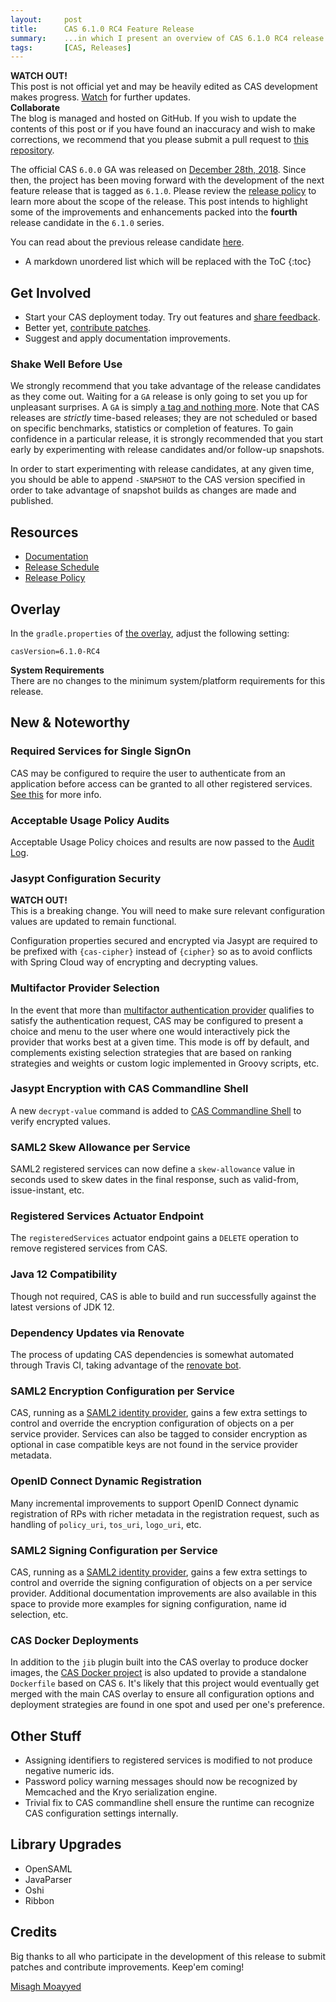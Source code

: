 ```yaml
---
layout:     post
title:      CAS 6.1.0 RC4 Feature Release
summary:    ...in which I present an overview of CAS 6.1.0 RC4 release.
tags:       [CAS, Releases]
---
```


<div class="alert alert-danger">
  <strong>WATCH OUT!</strong><br/>This post is not official yet and may be heavily edited as CAS development makes progress. <a href="https://apereo.github.io/feed.xml">Watch</a> for further updates.
</div>

<div class="alert alert-success">
  <strong>Collaborate</strong><br/>The blog is managed and hosted on GitHub. If you wish to update the contents of this post or if you have found an inaccuracy and wish to make corrections, we recommend that you please submit a pull request to <a href="https://github.com/apereo/apereo.github.io">this repository</a>.
</div>

The official CAS `6.0.0` GA was released on [December 28th, 2018](https://github.com/apereo/cas/releases/tag/v6.0.0). Since then, the project has been moving forward with the development of the next feature release that is tagged as `6.1.0`. Please review the [release policy](https://apereo.github.io/cas/developer/Release-Policy.html) to learn more about the scope of the release. This post intends to highlight some of the improvements and enhancements packed into the **fourth** release candidate in the `6.1.0` series.

You can read about the previous release candidate [here](https://apereo.github.io/2019/04/29/610rc3-release/).

* A markdown unordered list which will be replaced with the ToC
{:toc}

## Get Involved

- Start your CAS deployment today. Try out features and [share feedback](https://apereo.github.io/cas/Mailing-Lists.html).
- Better yet, [contribute patches](https://apereo.github.io/cas/developer/Contributor-Guidelines.html).
- Suggest and apply documentation improvements.

### Shake Well Before Use

We strongly recommend that you take advantage of the release candidates as they come out. Waiting for a `GA` release is only going to set you up for unpleasant surprises. A `GA` is simply [a tag and nothing more](https://apereo.github.io/2017/03/08/the-myth-of-ga-rel/). Note that CAS releases are *strictly* time-based releases; they are not scheduled or based on specific benchmarks, statistics or completion of features. To gain confidence in a particular release, it is strongly recommended that you start early by experimenting with release candidates and/or follow-up snapshots.

In order to start experimenting with release candidates, at any given time, you should be able to append `-SNAPSHOT` to the CAS version specified in order to take advantage of snapshot builds as changes are made and published.

## Resources

- [Documentation](https://apereo.github.io/cas/development/)
- [Release Schedule](https://github.com/apereo/cas/milestones)
- [Release Policy](https://apereo.github.io/cas/developer/Release-Policy.html)

## Overlay

In the `gradle.properties` of [the overlay](https://github.com/apereo/cas-overlay-template), adjust the following setting:

```properties
casVersion=6.1.0-RC4
```

<div class="alert alert-info">
  <strong>System Requirements</strong><br/>There are no changes to the minimum system/platform requirements for this release.
</div>


## New & Noteworthy

### Required Services for Single SignOn

CAS may be configured to require the user to authenticate from an application before
access can be granted to all other registered services. [See this](https://apereo.github.io/cas/development/installation/Configuring-SSO-Session-Cookie.html) for more info.

### Acceptable Usage Policy Audits

Acceptable Usage Policy choices and results are now passed to the [Audit Log](https://apereo.github.io/cas/development/installation/Audits.html).

### Jasypt Configuration Security

<div class="alert alert-warning">
  <strong>WATCH OUT!</strong><br/>This is a breaking change. You will need to make sure relevant
  configuration values are updated to remain functional.
</div>

Configuration properties secured and encrypted via Jasypt are required to be prefixed with
`{cas-cipher}` instead of `{cipher}` so as to avoid conflicts with Spring Cloud way of encrypting
and decrypting values.

### Multifactor Provider Selection

In the event that more than [multifactor authentication provider](https://apereo.github.io/cas/development/mfa/Configuring-Multifactor-Authentication.html) qualifies to satisfy the authentication request, CAS may be configured to present a choice and menu to the user 
where one would interactively pick the provider that works best at a given time. This mode is off by default, and complements existing
selection strategies that are based on ranking strategies and weights or custom logic implemented in Groovy scripts, etc.

### Jasypt Encryption with CAS Commandline Shell

A new `decrypt-value` command is added to [CAS Commandline Shell](https://apereo.github.io/cas/development/installation/Configuring-Commandline-Shell.html) to verify encrypted values.

### SAML2 Skew Allowance per Service

SAML2 registered services can now define a `skew-allowance` value in seconds used to skew dates in the final response, such as valid-from, issue-instant, etc.

### Registered Services Actuator Endpoint

The `registeredServices` actuator endpoint gains a `DELETE` operation to remove registered services from CAS.

### Java 12 Compatibility

Though not required, CAS is able to build and run successfully against the latest versions of JDK 12.

### Dependency Updates via Renovate

The process of updating CAS dependencies is somewhat automated through Travis CI, taking advantage
of the [renovate bot](https://github.com/renovatebot).

### SAML2 Encryption Configuration per Service

CAS, running as a [SAML2 identity provider](https://apereo.github.io/cas/development/installation/Configuring-SAML2-Authentication.html#name-id-selection), gains a few extra settings to control and override the encryption configuration of objects on a per service provider. Services can also be tagged to consider encryption as optional in case compatible keys are not found in the service provider metadata.

### OpenID Connect Dynamic Registration

Many incremental improvements to support OpenID Connect dynamic registration of RPs with richer metadata
in the registration request, such as handling of `policy_uri`, `tos_uri`, `logo_uri`, etc.

### SAML2 Signing Configuration per Service

CAS, running as a [SAML2 identity provider](https://apereo.github.io/cas/development/installation/Configuring-SAML2-Authentication.html#name-id-selection), gains a few extra settings to control and override the signing configuration of objects on a per service provider. Additional documentation improvements are also
available in this space to provide more examples for signing configuration, name id selection, etc.

### CAS Docker Deployments

In addition to the `jib` plugin built into the CAS overlay to produce docker images, 
the [CAS Docker project](https://github.com/apereo/cas-webapp-docker) is also updated to provide
a standalone `Dockerfile` based on CAS `6`. It's likely that this project would eventually get merged with
the main CAS overlay to ensure all configuration options and deployment strategies are found in one spot
and used per one's preference.

## Other Stuff

- Assigning identifiers to registered services is modified to not produce negative numeric ids.
- Password policy warning messages should now be recognized by Memcached and the Kryo serialization engine.
- Trivial fix to CAS commandline shell ensure the runtime can recognize CAS configuration settings internally. 

## Library Upgrades

- OpenSAML
- JavaParser
- Oshi
- Ribbon

## Credits

Big thanks to all who participate in the development of this release to submit patches and contribute improvements. Keep'em coming!

[Misagh Moayyed](https://twitter.com/misagh84)

